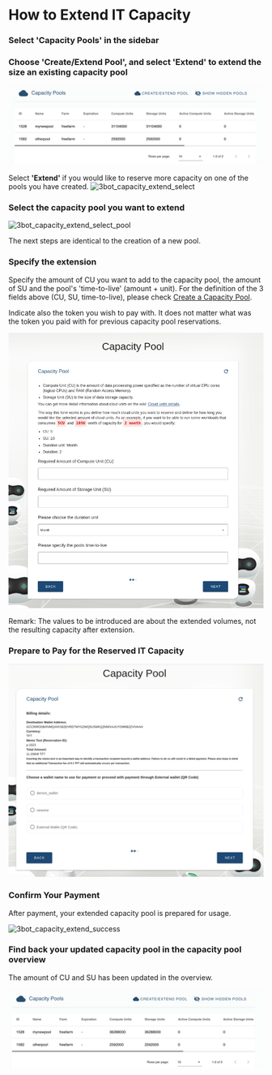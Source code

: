 # How to Extend IT Capacity

### Select 'Capacity Pools' in the sidebar

### Choose 'Create/Extend Pool', and select 'Extend' to extend the size an existing capacity pool

![](img/3bot_capacity_extend_overview.png)

Select __'Extend'__ if you would like to reserve more capacity on one of the pools you have created.
<img src="img/3bot_capacity_extend_select.png" alt="3bot_capacity_extend_select"
  title="3bot_capacity_extend_select" width="591" height="494" />

### Select the capacity pool you want to extend

<img src="img/3bot_capacity_extend_select_pool.png" alt="3bot_capacity_extend_select_pool"
  title="3bot_capacity_extend_select_pool" width="568" height="494" />

The next steps are identical to the creation of a new pool. 

### Specify the extension

Specify the amount of CU you want to add to the capacity pool, the amount of SU and the pool's 'time-to-live' (amount + unit).
For the definition of the 3 fields above (CU, SU, time-to-live), please check [Create a Capacity Pool](3bot_capacity_new). 

Indicate also the token you wish to pay with. It does not matter what was the token you paid with for previous capacity pool reservations. 

![](img/3bot_capacity_new_resource.png)

Remark: The values to be introduced are about the extended volumes, not the resulting capacity after extension. 

### Prepare to Pay for the Reserved IT Capacity

![](img/3bot_capacity_new_pay.png)

### Confirm Your Payment

After payment, your extended capacity pool is prepared for usage. 

<img src="img/3bot_capacity_extend_success.png" alt="3bot_capacity_extend_success"
  title="3bot_capacity_extend_success" width="695" height="494" />

### Find back your updated capacity pool in the capacity pool overview

The amount of CU and SU has been updated in the overview. 

![](img/3bot_capacity_extend_overview_updated.png)